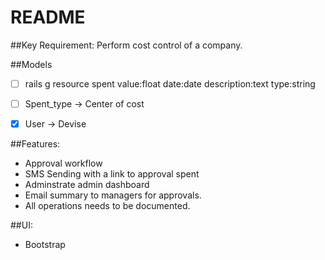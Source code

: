 # README

##Key Requirement: Perform cost control of a company.

##Models
 - [ ] rails g resource spent value:float date:date description:text type:string
 
 - [ ] Spent_type -> Center of cost
 
 - [x] User -> Devise

##Features:
 - Approval workflow
 - SMS Sending with a link to approval spent
 - Adminstrate admin dashboard
 - Email summary to managers for approvals.
 - All operations needs to be documented.

##UI:
 - Bootstrap